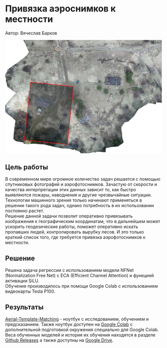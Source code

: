 # Привязка аэроснимков к местности
Автор: Вячеслав Барков
<p align="center">
  <img src="images/matched.png" alt="Привязка аэроснимков к местности" width="512" />
</p>

## Цель работы
В современном мире огромное количество задач решается с помощью спутниковых фотографий и аэрофотоснимков. Зачастую от скорости и качества интерпретации этих данных зависит то, как быстро выявляются пожары, наводнения и другие чрезвычайные ситуации. Технологии машинного зрения только начинают применяться в решении такого рода задач, однако потребность в их использовании постоянно растет.</br>
Решение данной задачи позволит оперативно привязывать изображения к географическим координатам, что в дальнейшем может ускорить геодезические работы, поможет оперативно искать пропавших людей, контролировать вырубку лесов. И это только краткий список того, где требуется привязка аэрофотоснимков к местности.


## Решение
Решена задача регрессии с использованием модели NFNet (Normalization Free Net) с ECA (Efficient Channel Attention) и функцией активации SiLU. </br>
Обучение производилось при помощи Google Colab с использованием видеокарты Tesla P100.

## Результаты
[Aerial-Template-Matching](Aerial-Template-Matching.ipynb) - ноутбук с исследованием, обучением и предсказанием. Также ноутбук доступен на [Google Colab](https://colab.research.google.com/drive/1JZnJp6bcbG8BMbGzpXUTQJvEMM0BrlPn) с дополнительной подготовкой окружения специально для Google Colab.</br>
Веса обученных моделей и история их обучения находятся в разделе [Github Releases](https://github.com/slavabarkov/aerial-template-matching/releases) а также доступны на [Google Drive](https://drive.google.com/drive/folders/15Z4e4rc83Atsfd3k3YG3peeEpn7Tkdcg).
